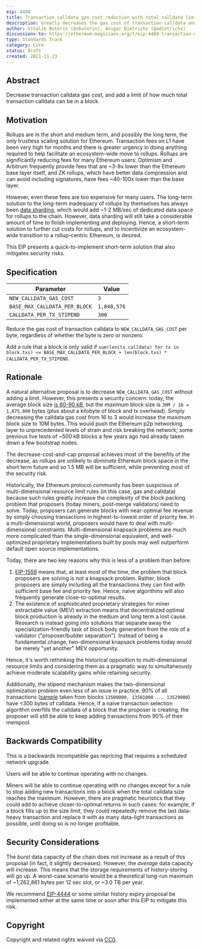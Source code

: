 ```yaml
---
eip: 4488
title: Transaction calldata gas cost reduction with total calldata limit
description: Greatly decreases the gas cost of transaction calldata and simultaneously caps total transaction calldata in a block
author: Vitalik Buterin (@vbuterin), Ansgar Dietrichs (@adietrichs)
discussions-to: https://ethereum-magicians.org/t/eip-4488-transaction-calldata-gas-cost-reduction-with-total-calldata-limit/7555
type: Standards Track
category: Core
status: Draft
created: 2021-11-23
---
```


## Abstract

Decrease transaction calldata gas cost, and add a limit of how much total transaction calldata can be in a block.

## Motivation

Rollups are in the short and medium term, and possibly the long term, the only trustless scaling solution for Ethereum. Transaction fees on L1 have been very high for months and there is greater urgency in doing anything required to help facilitate an ecosystem-wide move to rollups. Rollups are significantly reducing fees for many Ethereum users: Optimism and Arbitrum frequently provide fees that are ~3-8x lower than the Ethereum base layer itself, and ZK rollups, which have better data compression and can avoid including signatures, have fees ~40-100x lower than the base layer.

However, even these fees are too expensive for many users. The long-term solution to the long-term inadequacy of rollups by themselves has always been [data sharding](https://github.com/ethereum/consensus-specs#sharding), which would add ~1-2 MB/sec of dedicated data space for rollups to the chain. However, data sharding will still take a considerable amount of time to finish implementing and deploying. Hence, a short-term solution to further cut costs for rollups, and to incentivize an ecosystem-wide transition to a rollup-centric Ethereum, is desired.

This EIP presents a quick-to-implement short-term solution that also mitigates security risks.

## Specification

| Parameter | Value |
| - | - |
| `NEW_CALLDATA_GAS_COST` | `3` |
| `BASE_MAX_CALLDATA_PER_BLOCK` | `1,048,576` |
| `CALLDATA_PER_TX_STIPEND` | `300` |

Reduce the gas cost of transaction calldata to `NEW_CALLDATA_GAS_COST` per byte, regardless of whether the byte is zero or nonzero.

Add a rule that a block is only valid if `sum(len(tx.calldata) for tx in block.txs) <= BASE_MAX_CALLDATA_PER_BLOCK + len(block.txs) * CALLDATA_PER_TX_STIPEND`.

## Rationale

A natural alternative proposal is to decrease `NEW_CALLDATA_GAS_COST` without adding a limit. However, this presents a security concern: today, the average block size [is 60-90 kB](https://etherscan.io/chart/blocksize), but the _maximum_ block size is `30M / 16 = 1,875,000` bytes (plus about a kilobyte of block and tx overhead). Simply decreasing the calldata gas cost from 16 to 3 would increase the maximum block size to 10M bytes. This would push the Ethereum p2p networking layer to unprecedented levels of strain and risk breaking the network; some previous live tests of ~500 kB blocks a few years ago had already taken down a few bootstrap nodes.

The decrease-cost-and-cap proposal achieves most of the benefits of the decrease, as rollups are unlikely to _dominate_ Ethereum block space in the short term future and so 1.5 MB will be sufficient, while preventing most of the security risk.

Historically, the Ethereum protocol community has been suspicious of multi-dimensional resource limit rules (in this case, gas and calldata) because such rules greatly increase the complexity of the block packing problem that proposers (today miners, post-merge validators) need to solve. Today, proposers can generate blocks with near-optimal fee revenue by simply choosing transactions in highest-to-lowest order of priority fee. In a multi-dimensional world, proposers would have to deal with multi-dimensional constraints. Multi-dimensional knapsack problems are much more complicated than the single-dimensional equivalent, and well-optimized proprietary implementations built by pools may well outperform default open source implementations.

Today, there are two key reasons why this is less of a problem than before:

1. [EIP-1559](./eip-1559.md) means that, at least most of the time, the problem that block proposers are solving is _not_ a knapsack problem. Rather, block proposers are simply including all the transactions they can find with sufficient base fee and priority fee. Hence, naive algorithms will also frequently generate close-to-optimal results.
2. The existence of sophisticated proprietary strategies for miner extractable value (MEV) extraction means that decentralized optimal block production is already in the medium and long term a lost cause. Research is instead going into solutions that separate away the specialization-friendly task of block body generation from the role of a validator ("proposer/builder separation"). Instead of being a fundamental change, two-dimensional knapsack problems today would be merely "yet another" MEV opportunity.

Hence, it's worth rethinking the historical opposition to multi-dimensional resource limits and considering them as a pragmatic way to simultaneously achieve moderate scalability gains while retaining security.

Additionally, the stipend mechanism makes the two-dimensional optimization problem even less of an issue in practice. 90% of all transactions ([sample](../assets/eip-4488/gas_and_calldata_sample.csv) taken from blocks `13500000, 13501000 ... 13529000`) have <300 bytes of calldata. Hence, if a naive transaction selection algorithm overfills the calldata of a block that the proposer is creating, the proposer will still be able to keep adding transactions from 90% of their mempool.

## Backwards Compatibility

This is a backwards incompatible gas repricing that requires a scheduled network upgrade.

Users will be able to continue operating with no changes.

Miners will be able to continue operating with no changes except for a rule to stop adding new transactions into a block when the total calldata size reaches the maximum. However, there are pragmatic heuristics that they could add to achieve closer-to-optimal returns in such cases: for example, if a block fills up to the size limit, they could repeatedly remove the last data-heavy transaction and replace it with as many data-light transactions as possible, until doing so is no longer profitable.

## Security Considerations

The _burst_ data capacity of the chain does not increase as a result of this proposal (in fact, it slightly decreases). However, the _average_ data capacity will increase. This means that the storage requirements of history-storing will go up. A worst-case scenario would be a theoretical long-run maximum of ~1,262,861 bytes per 12 sec slot, or ~3.0 TB per year.

We recommend [EIP-4444](./eip-4444.md) or some similar history expiry proposal be implemented either at the same time or soon after this EIP to mitigate this risk.

## Copyright

Copyright and related rights waived via [CC0](../CC0).
 
